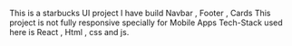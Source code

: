 This is a starbucks UI project 
I have build Navbar , Footer , Cards 
This project is not fully responsive specially for Mobile Apps
Tech-Stack used here is React , Html , css and js.
